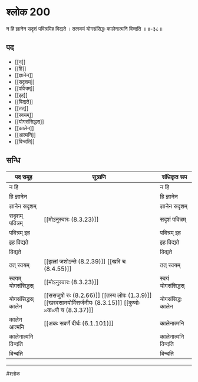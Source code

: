 # श्लोक 200

न हि ज्ञानेन सदृशं पवित्रमिह विद्यते ।
तत्स्वयं योगसंसिद्धः कालेनात्मनि विन्दति ॥ ४-३८॥


## पद 

- [[न]]
- [[हि]]
- [[ज्ञानेन]]
- [[सदृशम्]]
- [[पवित्रम्]]
- [[इह]]
- [[विद्यते]]
- [[तत्]]
- [[स्वयम्]]
- [[योगसंसिद्धस्]]
- [[कालेन]]
- [[आत्मनि]]
- [[विन्दति]]

## सन्धि

| पद समूह | सूत्राणि | संधिकृत रूप |
| ----- | ----- | ----- |
| न हि |  | न हि |
| हि ज्ञानेन |  | हि ज्ञानेन |
| ज्ञानेन सदृशम् |  | ज्ञानेन सदृशम् |
| सदृशम् पवित्रम् |  [[मोऽनुस्वारः (8.3.23)]] | सदृशं पवित्रम् |
| पवित्रम् इह |  | पवित्रम् इह |
| इह विद्यते |  | इह विद्यते |
| विद्यते |  | विद्यते |
| तत् स्वयम् |  [[झलां जशोऽन्ते (8.2.39)]] [[खरि च (8.4.55)]] | तत् स्वयम् |
| स्वयम् योगसंसिद्धस् |  [[मोऽनुस्वारः (8.3.23)]] | स्वयं योगसंसिद्धस् |
| योगसंसिद्धस् कालेन |  [[ससजुषो रुः (8.2.66)]] [[तस्य लोपः (1.3.9)]] [[खरवसानयोर्विसर्जनीयः (8.3.15)]] [[कुप्वोः ≍क≍पौ च (8.3.37)]] | योगसंसिद्धः कालेन |
| कालेन आत्मनि |  [[अकः सवर्णे दीर्घः (6.1.101)]] | कालेनात्मनि |
| कालेनात्मनि विन्दति |  | कालेनात्मनि विन्दति |
| विन्दति |  | विन्दति |


---

#श्लोक